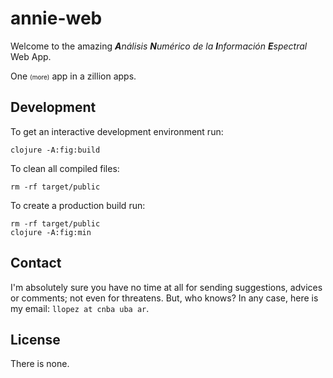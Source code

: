 # annie-web

Welcome to the amazing ***A****nálisis* ***N****umérico de la* ***I****nformación* ***E****spectral* Web App.

One <font size="1">(more)</font> app in a zillion apps.

## Development

To get an interactive development environment run:

    clojure -A:fig:build

To clean all compiled files:

    rm -rf target/public

To create a production build run:

	rm -rf target/public
	clojure -A:fig:min

## Contact

I'm absolutely sure you have no time at all for sending suggestions, advices or comments; not even for threatens. But, who knows? In any case, here is my email: `llopez at cnba uba ar`.

## License

There is none.
